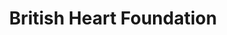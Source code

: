 ---
title: "British Heart Foundation"
url: /brighton/british-heart-foundation-london-road/
shop: charity
---